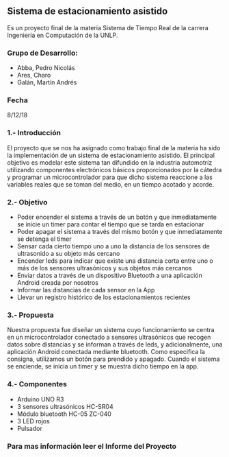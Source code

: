 ## Sistema de estacionamiento asistido 

Es un proyecto final de la materia Sistema de Tiempo Real de la carrera Ingeniería en Computación de la UNLP. 

### **Grupo de Desarrollo:**
- Abba, Pedro Nicolás
- Ares, Charo
- Galán, Martín Andrés

### **Fecha**
8/12/18

### **1.- Introducción**

  El proyecto que se nos ha asignado como trabajo final de la materia ha sido la implementación de un sistema de estacionamiento asistido. El principal objetivo es modelar este sistema tan difundido en la industria automotríz utilizando componentes electrónicos  básicos proporcionados por la cátedra y programar un microcontrolador  para que dicho sistema reaccione a las variables reales que se toman del medio, en un tiempo acotado y acorde.

### **2.- Objetivo**

  - Poder encender el sistema a través de un botón y que inmediatamente se inicie un timer para contar el tiempo que se tarda en estacionar
  - Poder apagar el sistema a través del mismo botón y que inmediatamente se detenga el timer
  - Sensar cada cierto tiempo uno a uno la distancia de los sensores de ultrasonido a su objeto más cercano
  - Encender leds para indicar que existe una distancia corta entre uno o más de los sensores ultrasónicos y sus objetos más cercanos
  - Enviar datos a través de un dispositivo Bluetooth a una aplicación Android creada por nosotros
  - Informar las distancias de cada sensor en la App
  - Llevar un registro histórico de los estacionamientos recientes

### **3.- Propuesta**
  Nuestra propuesta fue diseñar un sistema cuyo funcionamiento se centra en un microcontrolador conectado a sensores ultrasónicos que recogen datos sobre distancias y se informan a través de leds, y adicionalmente, una aplicación Android conectada mediante bluetooth. Como especifica la consigna, utilizamos un botón para prendido y apagado. Cuando el sistema se enciende, se inicia un timer y se muestra dicho tiempo en la app.

### **4.- Componentes**

  - Arduino UNO R3
  - 3 sensores ultrasónicos HC-SR04
  - Módulo bluetooth HC-05 ZC-040 
  - 3 LED rojos
  - Pulsador
  
  ### Para mas información leer el Informe del Proyecto
